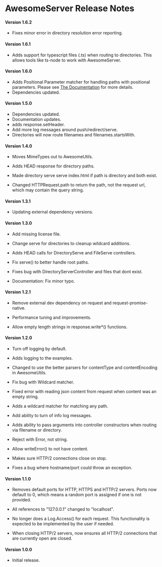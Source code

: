 # AwesomeServer Release Notes


#### **Version 1.6.2**

 - Fixes minor error in directory resolution error reporting.

#### **Version 1.6.1**

 - Adds support for typescript files (.ts) when routing to directories. This allows tools like ts-node to work with AwesomeServer.

#### **Version 1.6.0**

 - Adds Positional Parameter matcher for handling paths with positional parameters. Please see [The Documentation](https://github.com/awesomeeng/awesome-server/blob/master/docs/Paths.md#positional-parameter-paths) for more details.
 - Dependencies updated.

#### **Version 1.5.0**

 - Dependencies updated.
 - Documentation updates.
 - adds response.setHeader.
 - Add more log messages around push/redirect/serve.
 - Directories will now route filenames and filenames.startsWith.

#### **Version 1.4.0**

 - Moves MimeTypes out to AwesomeUtils.

 - Adds HEAD response for directory paths.

 - Made directory serve serve index.html if path is directory and both exist.

 - Changed HTTPRequest.path to return the path, not the request url, which may contain the query string.

#### **Version 1.3.1**

 - Updating external dependency versions.

#### **Version 1.3.0**

 - Add missing license file.

 - Change serve for directories to cleanup wildcard additions.

 - Adds HEAD calls for DirectoryServe and FileServe controllers.

 - Fix serve() to better handle root paths.

 - Fixes bug with DirectoryServerController and files that dont exist.

 - Documentation: Fix minor typo.

#### **Version 1.2.1**

 - Remove external dev dependency on request and request-promise-native.

 - Performance tuning and improvements.

 - Allow empty length strings in response.write*() functions.

#### **Version 1.2.0**

 - Turn off logging by default.

 - Adds logging to the examples.

 - Changed to use the better parsers for contentType and contentEncoding in AwesomeUtils.

 - Fix bug with Wildcard matcher.

 - Fixed error with reading json content from request when content was an empty string.

 - Adds a wildcard matcher for matching any path.

 - Add ability to turn of info log messages.

 - Adds ability to pass arguments into controller constructors when routing via filename or directory.

 - Reject with Error, not string.

 - Allow writeError() to not have content.

 - Makes sure HTTP/2 connections close on stop.

 - Fixes a bug where hostname/port could throw an exception.

#### **Version 1.1.0**

 - Removes default ports for HTTP, HTTPS and HTTP/2 servers.  Ports now default to 0, which means a random port is assigned if one is not provided.

 - All references to "127.0.0.1" changed to "localhost".

 - No longer does a Log.Access() for each request. This functionality is expected to be implemented by the user if needed.

 - When closing HTTP/2 servers, now ensures all HTTP/2 connections that are currently open are closed.

#### **Version 1.0.0**

 - Initial release.
